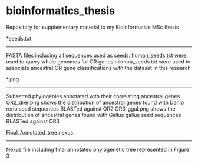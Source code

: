 # bioinformatics_thesis
Repository for supplementary material to my Bioinformatics MSc thesis

*seeds.txt
*************************************
FASTA files including all sequences used as seeds:
      human_seeds.txt were used to query whole genomes for OR genes
      niimura_seeds.txt were used to associate ancestral OR gene classifications with the dataset in this research
      
*.png
*************************************
Subsetted phylogenies annotated with their correlating ancestral genes
      OR2_drer.png shows the distribution of ancestral genes found with Danio rerio seed sequences BLASTed against OR2
      OR3_ggal.png shows the distribution of ancestral genes found with Gallus gallus seed sequences BLASTed against OR3

Final_Annotated_tree.nexus
*************************************
Nexus file including final annotated phylogenetic tree represented in Figure 3
